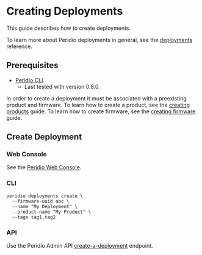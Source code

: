 # Creating Deployments

This guide describes how to create deployments.

To learn more about Peridio deployments in general, see the [deployments](/platform/reference/deployments) reference.

## Prerequisites

- [Peridio CLI](https://github.com/peridio/morel/releases).
  - Last tested with version 0.8.0.

In order to create a deployment it must be associated with a preexisting product and firmware. To learn how to create a product, see the [creating products](/platform/guides/creating-products) guide. To learn how to create firmware, see the [creating firmware](/platform/guides/creating-firmware) guide.

## Create Deployment

### Web Console

See the [Peridio Web Console](https://console.peridio.com).

### CLI

```
peridio deployments create \
  --firmware-uuid abc \
  --name "My Deployment" \
  --product-name "My Product" \
  --tags tag1,tag2
```

### API

Use the Peridio Admin API [create-a-deployment](/admin-api#deployments/operation/create-a-deployment) endpoint.

